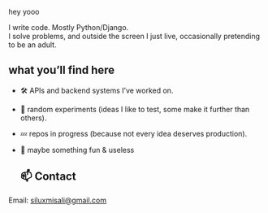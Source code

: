 hey yooo

I write code. Mostly Python/Django.   
I solve problems, and outside the screen I just live, occasionally pretending to be an adult.

## what you’ll find here
- 🛠️ APIs and backend systems I’ve worked on.
- 🎲 random experiments (ideas I like to test, some make it further than others).
- 💤 repos in progress (because not every idea deserves production).
- 🍕 maybe something fun & useless

  ## 📫 Contact
Email: [siluxmisali@gmail.com](mailto:siluxmisali@gmail.com)
